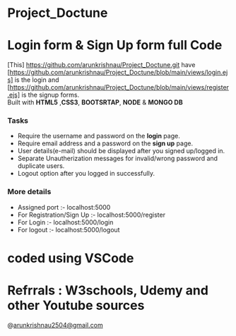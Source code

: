 # Project_Doctune

# Login form & Sign Up form full Code

[This] https://github.com/arunkrishnau/Project_Doctune.git have [https://github.com/arunkrishnau/Project_Doctune/blob/main/views/login.ejs] is the login and [https://github.com/arunkrishnau/Project_Doctune/blob/main/views/register.ejs] is the signup forms.  
Built with **HTML5** ,**CSS3**, **BOOTSRTAP**, **NODE** & **MONGO DB** 

### Tasks

* Require the username and password on the **login** page.
* Require email address and a password on the **sign up** page.
* User details(e-mail) should be displayed after you signed up/logged in.
* Separate Unautherization messages for invalid/wrong password and duplicate users.
* Logout option after you logged in successfully.  

### More details

* Assigned port :- localhost:5000
* For Registration/Sign Up :- localhost:5000/register
* For Login :- localhost:5000/login
* For logout :- localhost:5000/logout

# coded using VSCode

# Refrrals : W3schools, Udemy and other Youtube sources



@arunkrishnau2504@gmail.com